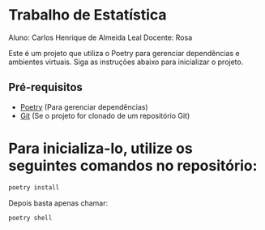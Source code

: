 # Trabalho de Estatística
Aluno: Carlos Henrique de Almeida Leal
Docente: Rosa

Este é um projeto que utiliza o Poetry para gerenciar dependências e ambientes virtuais. Siga as instruções abaixo para inicializar o projeto.

## Pré-requisitos

- [Poetry](https://python-poetry.org/) (Para gerenciar dependências)
- [Git](https://git-scm.com/) (Se o projeto for clonado de um repositório Git)

# Para inicializa-lo, utilize os seguintes comandos no repositório:

```bash
poetry install
```

Depois basta apenas chamar: 
```bash
poetry shell
```

